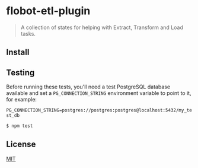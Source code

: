 # flobot-etl-plugin

> A collection of states for helping with Extract, Transform and Load tasks.

## <a name="install"></a>Install


## <a name="test"></a>Testing

Before running these tests, you'll need a test PostgreSQL database available and set a `PG_CONNECTION_STRING` environment variable to point to it, for example:

```PG_CONNECTION_STRING=postgres://postgres:postgres@localhost:5432/my_test_db```


```bash
$ npm test
```


## <a name="license"></a>License

[MIT](https://github.com/wmfs/flobot-etl-plugin/blob/master/LICENSE.md)
